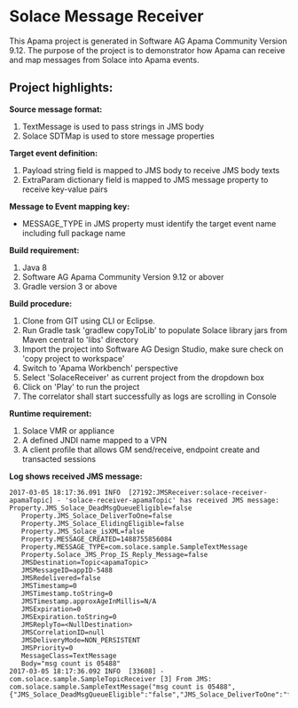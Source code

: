 # Solace Message Receiver #

This Apama project is generated in Software AG Apama Community Version 9.12. The purpose of the project is to demonstrator how Apama can receive and map messages from Solace into Apama events. 

## Project highlights: ##

**Source message format:**

1. TextMessage is used to pass strings in JMS body
2. Solace SDTMap is used to store message properties

**Target event definition:** 

1. Payload string field is mapped to JMS body to receive JMS body texts
2. ExtraParam dictionary field is mapped to JMS message property to receive key-value pairs 

**Message to Event mapping key:**
* MESSAGE_TYPE in JMS property must identify the target event name including full package name
 

**Build requirement:**

1. Java 8
2. Software AG Apama Community Version 9.12 or abover
3. Gradle version 3 or above

**Build procedure:** 

1. Clone from GIT using CLI or Eclipse. 
2. Run Gradle task 'gradlew copyToLib' to populate Solace library jars from Maven central to 'libs' directory
3. Import the project into Software AG Design Studio, make sure check on 'copy project to workspace'
4. Switch to 'Apama Workbench' perspective
5. Select 'SolaceReceiver' as current project from the dropdown box
6. Click on 'Play' to run the project
7. The correlator shall start successfully as logs are scrolling in Console

**Runtime requirement:** 

1. Solace VMR or appliance
2. A defined JNDI name mapped to a VPN
3. A client profile that allows GM send/receive, endpoint create and transacted sessions


**Log shows received JMS message:** 

```text
2017-03-05 18:17:36.091 INFO  [27192:JMSReceiver:solace-receiver-apamaTopic] - 'solace-receiver-apamaTopic' has received JMS message: Property.JMS_Solace_DeadMsgQueueEligible=false
   Property.JMS_Solace_DeliverToOne=false
   Property.JMS_Solace_ElidingEligible=false
   Property.JMS_Solace_isXML=false
   Property.MESSAGE_CREATED=1488755856084
   Property.MESSAGE_TYPE=com.solace.sample.SampleTextMessage
   Property.Solace_JMS_Prop_IS_Reply_Message=false
   JMSDestination=Topic<apamaTopic>
   JMSMessageID=appID-5488
   JMSRedelivered=false
   JMSTimestamp=0
   JMSTimestamp.toString=0
   JMSTimestamp.approxAgeInMillis=N/A
   JMSExpiration=0
   JMSExpiration.toString=0
   JMSReplyTo=<NullDestination>
   JMSCorrelationID=null
   JMSDeliveryMode=NON_PERSISTENT
   JMSPriority=0
   MessageClass=TextMessage
   Body="msg count is 05488"
2017-03-05 18:17:36.092 INFO  [33608] - com.solace.sample.SampleTopicReceiver [3] From JMS: com.solace.sample.SampleTextMessage("msg count is 05488",{"JMS_Solace_DeadMsgQueueEligible":"false","JMS_Solace_DeliverToOne":"false","JMS_Solace_ElidingEligible":"false","JMS_Solace_isXML":"false","MESSAGE_CREATED":"1488755856084","MESSAGE_TYPE":"com.solace.sample.SampleTextMessage","Solace_JMS_Prop_IS_Reply_Message":"false"})
```


